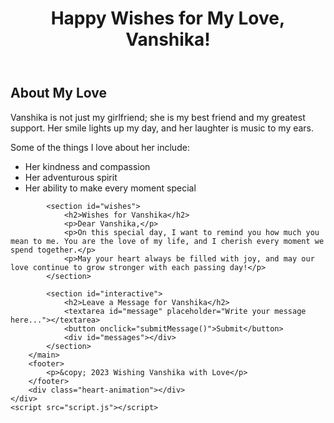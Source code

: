 <!DOCTYPE html>
<html lang="en">
<head>
    <meta charset="UTF-8">
    <meta name="viewport" content="width=device-width, initial-scale=1.0">
    <title>Happy Wishes for Vanshika</title>
    <link rel="stylesheet" href="styles.css">
</head>
<body>
    <div class="background">
        <header>
            <h1>Happy Wishes for My Love, Vanshika!</h1>
        </header>
        <main>
            <section id="about">
                <h2>About My Love</h2>
                <p>Vanshika is not just my girlfriend; she is my best friend and my greatest support. Her smile lights up my day, and her laughter is music to my ears.</p>
                <p>Some of the things I love about her include:</p>
                <ul>
                    <li>Her kindness and compassion</li>
                    <li>Her adventurous spirit</li>
                    <li>Her ability to make every moment special</li>
                </ul>
            </section>
            
            <section id="wishes">
                <h2>Wishes for Vanshika</h2>
                <p>Dear Vanshika,</p>
                <p>On this special day, I want to remind you how much you mean to me. You are the love of my life, and I cherish every moment we spend together.</p>
                <p>May your heart always be filled with joy, and may our love continue to grow stronger with each passing day!</p>
            </section>

            <section id="interactive">
                <h2>Leave a Message for Vanshika</h2>
                <textarea id="message" placeholder="Write your message here..."></textarea>
                <button onclick="submitMessage()">Submit</button>
                <div id="messages"></div>
            </section>
        </main>
        <footer>
            <p>&copy; 2023 Wishing Vanshika with Love</p>
        </footer>
        <div class="heart-animation"></div>
    </div>
    <script src="script.js"></script>
</body>
</html>
